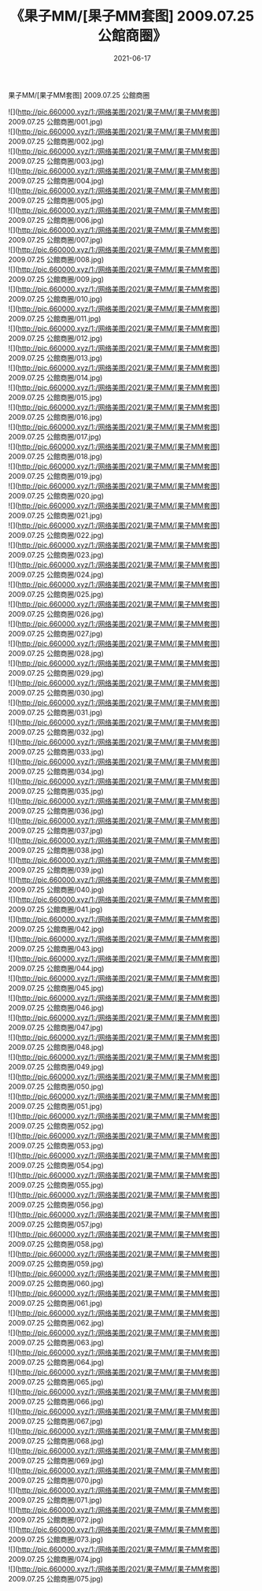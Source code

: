 ﻿---
layout: post
title:  《果子MM/[果子MM套图] 2009.07.25 公館商圈》
date:   2021-06-17
img: http://pic.660000.xyz/1:/网络美图/2021/果子MM/[果子MM套图] 2009.07.25 公館商圈/000.jpg
categories: [美女, 清纯, 唯美]
---

果子MM/[果子MM套图] 2009.07.25 公館商圈

 ![](http://pic.660000.xyz/1:/网络美图/2021/果子MM/[果子MM套图] 2009.07.25 公館商圈/001.jpg) <br>![](http://pic.660000.xyz/1:/网络美图/2021/果子MM/[果子MM套图] 2009.07.25 公館商圈/002.jpg) <br>![](http://pic.660000.xyz/1:/网络美图/2021/果子MM/[果子MM套图] 2009.07.25 公館商圈/003.jpg) <br>![](http://pic.660000.xyz/1:/网络美图/2021/果子MM/[果子MM套图] 2009.07.25 公館商圈/004.jpg) <br>![](http://pic.660000.xyz/1:/网络美图/2021/果子MM/[果子MM套图] 2009.07.25 公館商圈/005.jpg) <br>![](http://pic.660000.xyz/1:/网络美图/2021/果子MM/[果子MM套图] 2009.07.25 公館商圈/006.jpg) <br>![](http://pic.660000.xyz/1:/网络美图/2021/果子MM/[果子MM套图] 2009.07.25 公館商圈/007.jpg) <br>![](http://pic.660000.xyz/1:/网络美图/2021/果子MM/[果子MM套图] 2009.07.25 公館商圈/008.jpg) <br>![](http://pic.660000.xyz/1:/网络美图/2021/果子MM/[果子MM套图] 2009.07.25 公館商圈/009.jpg) <br>![](http://pic.660000.xyz/1:/网络美图/2021/果子MM/[果子MM套图] 2009.07.25 公館商圈/010.jpg) <br>![](http://pic.660000.xyz/1:/网络美图/2021/果子MM/[果子MM套图] 2009.07.25 公館商圈/011.jpg) <br>![](http://pic.660000.xyz/1:/网络美图/2021/果子MM/[果子MM套图] 2009.07.25 公館商圈/012.jpg) <br>![](http://pic.660000.xyz/1:/网络美图/2021/果子MM/[果子MM套图] 2009.07.25 公館商圈/013.jpg) <br>![](http://pic.660000.xyz/1:/网络美图/2021/果子MM/[果子MM套图] 2009.07.25 公館商圈/014.jpg) <br>![](http://pic.660000.xyz/1:/网络美图/2021/果子MM/[果子MM套图] 2009.07.25 公館商圈/015.jpg) <br>![](http://pic.660000.xyz/1:/网络美图/2021/果子MM/[果子MM套图] 2009.07.25 公館商圈/016.jpg) <br>![](http://pic.660000.xyz/1:/网络美图/2021/果子MM/[果子MM套图] 2009.07.25 公館商圈/017.jpg) <br>![](http://pic.660000.xyz/1:/网络美图/2021/果子MM/[果子MM套图] 2009.07.25 公館商圈/018.jpg) <br>![](http://pic.660000.xyz/1:/网络美图/2021/果子MM/[果子MM套图] 2009.07.25 公館商圈/019.jpg) <br>![](http://pic.660000.xyz/1:/网络美图/2021/果子MM/[果子MM套图] 2009.07.25 公館商圈/020.jpg) <br>![](http://pic.660000.xyz/1:/网络美图/2021/果子MM/[果子MM套图] 2009.07.25 公館商圈/021.jpg) <br>![](http://pic.660000.xyz/1:/网络美图/2021/果子MM/[果子MM套图] 2009.07.25 公館商圈/022.jpg) <br>![](http://pic.660000.xyz/1:/网络美图/2021/果子MM/[果子MM套图] 2009.07.25 公館商圈/023.jpg) <br>![](http://pic.660000.xyz/1:/网络美图/2021/果子MM/[果子MM套图] 2009.07.25 公館商圈/024.jpg) <br>![](http://pic.660000.xyz/1:/网络美图/2021/果子MM/[果子MM套图] 2009.07.25 公館商圈/025.jpg) <br>![](http://pic.660000.xyz/1:/网络美图/2021/果子MM/[果子MM套图] 2009.07.25 公館商圈/026.jpg) <br>![](http://pic.660000.xyz/1:/网络美图/2021/果子MM/[果子MM套图] 2009.07.25 公館商圈/027.jpg) <br>![](http://pic.660000.xyz/1:/网络美图/2021/果子MM/[果子MM套图] 2009.07.25 公館商圈/028.jpg) <br>![](http://pic.660000.xyz/1:/网络美图/2021/果子MM/[果子MM套图] 2009.07.25 公館商圈/029.jpg) <br>![](http://pic.660000.xyz/1:/网络美图/2021/果子MM/[果子MM套图] 2009.07.25 公館商圈/030.jpg) <br>![](http://pic.660000.xyz/1:/网络美图/2021/果子MM/[果子MM套图] 2009.07.25 公館商圈/031.jpg) <br>![](http://pic.660000.xyz/1:/网络美图/2021/果子MM/[果子MM套图] 2009.07.25 公館商圈/032.jpg) <br>![](http://pic.660000.xyz/1:/网络美图/2021/果子MM/[果子MM套图] 2009.07.25 公館商圈/033.jpg) <br>![](http://pic.660000.xyz/1:/网络美图/2021/果子MM/[果子MM套图] 2009.07.25 公館商圈/034.jpg) <br>![](http://pic.660000.xyz/1:/网络美图/2021/果子MM/[果子MM套图] 2009.07.25 公館商圈/035.jpg) <br>![](http://pic.660000.xyz/1:/网络美图/2021/果子MM/[果子MM套图] 2009.07.25 公館商圈/036.jpg) <br>![](http://pic.660000.xyz/1:/网络美图/2021/果子MM/[果子MM套图] 2009.07.25 公館商圈/037.jpg) <br>![](http://pic.660000.xyz/1:/网络美图/2021/果子MM/[果子MM套图] 2009.07.25 公館商圈/038.jpg) <br>![](http://pic.660000.xyz/1:/网络美图/2021/果子MM/[果子MM套图] 2009.07.25 公館商圈/039.jpg) <br>![](http://pic.660000.xyz/1:/网络美图/2021/果子MM/[果子MM套图] 2009.07.25 公館商圈/040.jpg) <br>![](http://pic.660000.xyz/1:/网络美图/2021/果子MM/[果子MM套图] 2009.07.25 公館商圈/041.jpg) <br>![](http://pic.660000.xyz/1:/网络美图/2021/果子MM/[果子MM套图] 2009.07.25 公館商圈/042.jpg) <br>![](http://pic.660000.xyz/1:/网络美图/2021/果子MM/[果子MM套图] 2009.07.25 公館商圈/043.jpg) <br>![](http://pic.660000.xyz/1:/网络美图/2021/果子MM/[果子MM套图] 2009.07.25 公館商圈/044.jpg) <br>![](http://pic.660000.xyz/1:/网络美图/2021/果子MM/[果子MM套图] 2009.07.25 公館商圈/045.jpg) <br>![](http://pic.660000.xyz/1:/网络美图/2021/果子MM/[果子MM套图] 2009.07.25 公館商圈/046.jpg) <br>![](http://pic.660000.xyz/1:/网络美图/2021/果子MM/[果子MM套图] 2009.07.25 公館商圈/047.jpg) <br>![](http://pic.660000.xyz/1:/网络美图/2021/果子MM/[果子MM套图] 2009.07.25 公館商圈/048.jpg) <br>![](http://pic.660000.xyz/1:/网络美图/2021/果子MM/[果子MM套图] 2009.07.25 公館商圈/049.jpg) <br>![](http://pic.660000.xyz/1:/网络美图/2021/果子MM/[果子MM套图] 2009.07.25 公館商圈/050.jpg) <br>![](http://pic.660000.xyz/1:/网络美图/2021/果子MM/[果子MM套图] 2009.07.25 公館商圈/051.jpg) <br>![](http://pic.660000.xyz/1:/网络美图/2021/果子MM/[果子MM套图] 2009.07.25 公館商圈/052.jpg) <br>![](http://pic.660000.xyz/1:/网络美图/2021/果子MM/[果子MM套图] 2009.07.25 公館商圈/053.jpg) <br>![](http://pic.660000.xyz/1:/网络美图/2021/果子MM/[果子MM套图] 2009.07.25 公館商圈/054.jpg) <br>![](http://pic.660000.xyz/1:/网络美图/2021/果子MM/[果子MM套图] 2009.07.25 公館商圈/055.jpg) <br>![](http://pic.660000.xyz/1:/网络美图/2021/果子MM/[果子MM套图] 2009.07.25 公館商圈/056.jpg) <br>![](http://pic.660000.xyz/1:/网络美图/2021/果子MM/[果子MM套图] 2009.07.25 公館商圈/057.jpg) <br>![](http://pic.660000.xyz/1:/网络美图/2021/果子MM/[果子MM套图] 2009.07.25 公館商圈/058.jpg) <br>![](http://pic.660000.xyz/1:/网络美图/2021/果子MM/[果子MM套图] 2009.07.25 公館商圈/059.jpg) <br>![](http://pic.660000.xyz/1:/网络美图/2021/果子MM/[果子MM套图] 2009.07.25 公館商圈/060.jpg) <br>![](http://pic.660000.xyz/1:/网络美图/2021/果子MM/[果子MM套图] 2009.07.25 公館商圈/061.jpg) <br>![](http://pic.660000.xyz/1:/网络美图/2021/果子MM/[果子MM套图] 2009.07.25 公館商圈/062.jpg) <br>![](http://pic.660000.xyz/1:/网络美图/2021/果子MM/[果子MM套图] 2009.07.25 公館商圈/063.jpg) <br>![](http://pic.660000.xyz/1:/网络美图/2021/果子MM/[果子MM套图] 2009.07.25 公館商圈/064.jpg) <br>![](http://pic.660000.xyz/1:/网络美图/2021/果子MM/[果子MM套图] 2009.07.25 公館商圈/065.jpg) <br>![](http://pic.660000.xyz/1:/网络美图/2021/果子MM/[果子MM套图] 2009.07.25 公館商圈/066.jpg) <br>![](http://pic.660000.xyz/1:/网络美图/2021/果子MM/[果子MM套图] 2009.07.25 公館商圈/067.jpg) <br>![](http://pic.660000.xyz/1:/网络美图/2021/果子MM/[果子MM套图] 2009.07.25 公館商圈/068.jpg) <br>![](http://pic.660000.xyz/1:/网络美图/2021/果子MM/[果子MM套图] 2009.07.25 公館商圈/069.jpg) <br>![](http://pic.660000.xyz/1:/网络美图/2021/果子MM/[果子MM套图] 2009.07.25 公館商圈/070.jpg) <br>![](http://pic.660000.xyz/1:/网络美图/2021/果子MM/[果子MM套图] 2009.07.25 公館商圈/071.jpg) <br>![](http://pic.660000.xyz/1:/网络美图/2021/果子MM/[果子MM套图] 2009.07.25 公館商圈/072.jpg) <br>![](http://pic.660000.xyz/1:/网络美图/2021/果子MM/[果子MM套图] 2009.07.25 公館商圈/073.jpg) <br>![](http://pic.660000.xyz/1:/网络美图/2021/果子MM/[果子MM套图] 2009.07.25 公館商圈/074.jpg) <br>![](http://pic.660000.xyz/1:/网络美图/2021/果子MM/[果子MM套图] 2009.07.25 公館商圈/075.jpg) <br>